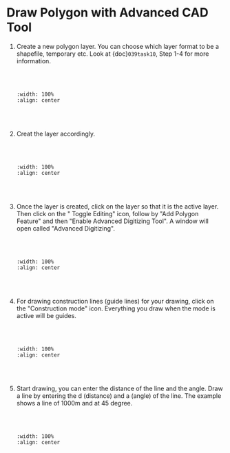 # Draw Polygon with Advanced CAD Tool

1. Create a new polygon layer. You can choose which layer format to be a shapefile, temporary etc. Look at {doc}`039task10`, Step 1-4 for more information.

    <br/><br/>
    ```{image} ../../_static/0321task22/img1.png
    :width: 100%
    :align: center
    ```
    <br/><br/>

2. Creat the layer accordingly.

    <br/><br/>
    ```{image} ../../_static/0321task22/img2.png
    :width: 100%
    :align: center
    ```
    <br/><br/>

3. Once the layer is created, click on the layer so that it is the active layer. Then click on the " Toggle Editing" icon, follow by "Add Polygon Feature" and then "Enable Advanced Digitizing Tool". A window will open called "Advanced Digitizing".

    <br/><br/>
    ```{image} ../../_static/0321task22/img3.png
    :width: 100%
    :align: center
    ```
    <br/><br/>

4. For drawing construction lines (guide lines) for your drawing, click on the "Construction mode" icon. Everything you draw when the mode is active will be guides.

    <br/><br/>
    ```{image} ../../_static/0321task22/img4.png
    :width: 100%
    :align: center
    ```
    <br/><br/>

5. Start drawing, you can enter the distance of the line and the angle. Draw a line by entering the d (distance) and a (angle) of the line. The example shows a line of 1000m and at 45 degree.

    <br/><br/>
    ```{image} ../../_static/0321task22/img5.png
    :width: 100%
    :align: center
    ```
    <br/><br/>
